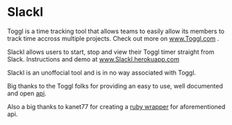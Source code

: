 Slackl
================

Toggl is a time tracking tool that allows teams to easily allow its members to track time accross multiple projects. Check out more on www.Toggl.com .

Slackl allows users to start, stop and view their Toggl timer straight from Slack. Instructions and demo at www.Slackl.herokuapp.com 

Slackl is an unoffocial tool and is in no way associated with Toggl. 

Big thanks to the Toggl folks for providing an easy to use, well documented and open <a href="https://github.com/toggl/toggl_api_docs" target="blank">api</a>. 

Also a big thanks to kanet77 for creating a <a href="https://github.com/kanet77/togglv8" target="blank">ruby wrapper</a> for aforementioned api.

